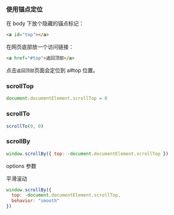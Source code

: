 ### 使用锚点定位

在 body 下放个隐藏的锚点标记：

```html
<a id="top"></a>
```

在网页底部放一个访问链接：

```html
<a href="#top">返回顶部</a>
```

点击`返回顶部`页面会定位到 a#top 位置。

### scrollTop

```js
document.documentElement.scrollTop = 0
```

### scrollTo

```js
scrollTo(0, 0)
```

### scrollBy

```js
window.scrollBy({ top: -document.documentElement.scrollTop })
```

options 参数

平滑滚动

```js
window.scrollBy({
  top: -document.documentElement.scrollTop,
  behavior: "smooth"
})
```
